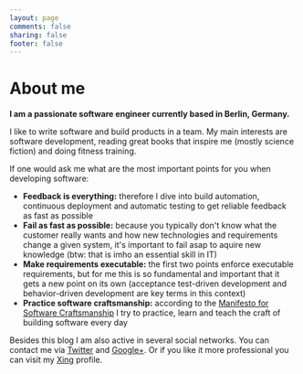 ```yaml
---
layout: page
comments: false
sharing: false
footer: false
---
```


# About me

**I am a passionate software engineer currently based in Berlin, Germany.**

I like to write software and build products in a team. My main interests are software development, reading great books that inspire me (mostly science fiction) and doing fitness training.

If one would ask me what are the most important points for you when developing software:

- **Feedback is everything:** therefore I dive into build automation, continuous deployment and automatic testing to get reliable feedback as fast as possible
- **Fail as fast as possible:** because you typically don't know what the customer really wants and how new technologies and requirements change a given system, it's important to fail asap to aquire new knowledge (btw: that is imho an essential skill in IT)
- **Make requirements executable:** the first two points enforce executable requirements, but for me this is so fundamental and important that it gets a new point on its own (acceptance test-driven development and behavior-driven development are key terms in this context)
- **Practice software craftsmanship:** according to the [Manifesto for Software Craftsmanship](http://manifesto.softwarecraftsmanship.org/) I try to practice, learn and teach the craft of building software every day

Besides this blog I am also active in several social networks. You can contact me via [Twitter](http://twitter.com/fmueller_bln) and [Google+](http://plus.google.com/102144764088402040998). Or if you like it more professional you can visit my [Xing](http://www.xing.com/profile/Felix_Mueller98) profile.